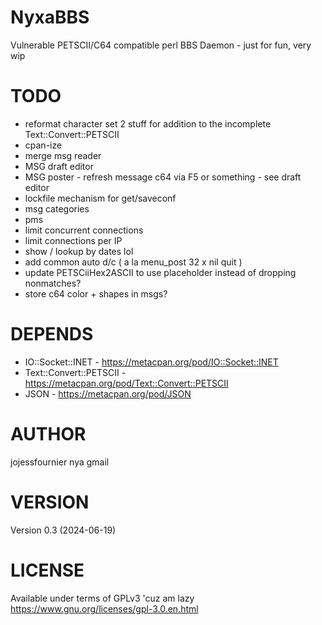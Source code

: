# NyxaBBS
Vulnerable PETSCII/C64 compatible perl BBS Daemon - just for fun, very wip

# TODO
* reformat character set 2 stuff for addition to the incomplete Text::Convert::PETSCII
* cpan-ize
* merge msg reader
* MSG draft editor
* MSG poster - refresh message c64 via F5 or something - see draft editor
* lockfile mechanism for get/saveconf
* msg categories
* pms
* limit concurrent connections
* limit connections per IP 
* show / lookup by dates lol
* add common auto d/c ( a la menu_post 32 x nil quit ) 
* update PETSCiiHex2ASCII to use placeholder instead of dropping nonmatches?
* store c64 color + shapes in msgs?

# DEPENDS
* IO::Socket::INET - https://metacpan.org/pod/IO::Socket::INET
* Text::Convert::PETSCII - https://metacpan.org/pod/Text::Convert::PETSCII 
* JSON - https://metacpan.org/pod/JSON

# AUTHOR
jojessfournier nya gmail

# VERSION
Version 0.3 (2024-06-19)

# LICENSE
Available under terms of GPLv3 'cuz am lazy https://www.gnu.org/licenses/gpl-3.0.en.html
